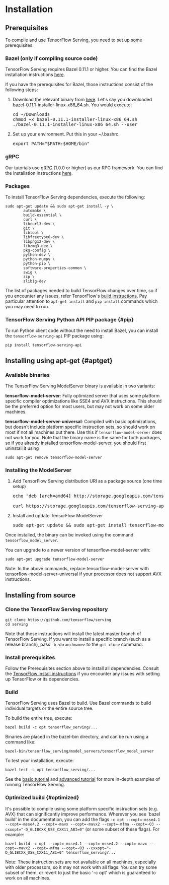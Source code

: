 # Installation

## Prerequisites

To compile and use TensorFlow Serving, you need to set up some prerequisites.

### Bazel (only if compiling source code)

TensorFlow Serving requires Bazel 0.11.1 or higher. You can find the Bazel
installation instructions [here](http://bazel.build/docs/install.html).

If you have the prerequisites for Bazel, those instructions consist of the
following steps:

1.  Download the relevant binary from
    [here](https://github.com/bazelbuild/bazel/releases). Let's say you
    downloaded bazel-0.11.1-installer-linux-x86_64.sh. You would execute:

    <pre>
    cd ~/Downloads
    chmod +x bazel-0.11.1-installer-linux-x86_64.sh
    ./bazel-0.11.1-installer-linux-x86_64.sh --user
    </pre>

2.  Set up your environment. Put this in your ~/.bashrc.

    <pre>
    export PATH="$PATH:$HOME/bin"
    </pre>

### gRPC

Our tutorials use [gRPC](http://www.grpc.io) (1.0.0 or higher) as our RPC
framework. You can find the installation instructions
[here](https://github.com/grpc/grpc/tree/master/src/python/grpcio).

### Packages

To install TensorFlow Serving dependencies, execute the following:

```shell
sudo apt-get update && sudo apt-get install -y \
        automake \
        build-essential \
        curl \
        libcurl3-dev \
        git \
        libtool \
        libfreetype6-dev \
        libpng12-dev \
        libzmq3-dev \
        pkg-config \
        python-dev \
        python-numpy \
        python-pip \
        software-properties-common \
        swig \
        zip \
        zlib1g-dev
```

The list of packages needed to build TensorFlow changes over time, so if you
encounter any issues, refer TensorFlow's [build
instructions](https://www.tensorflow.org/install/install_sources). Pay
particular attention to `apt-get install` and `pip install` commands which you
may need to run.

### TensorFlow Serving Python API PIP package {#pip}

To run Python client code without the need to install Bazel, you can install the
`tensorflow-serving-api` PIP package using:

```shell
pip install tensorflow-serving-api
```

## Installing using apt-get {#aptget}

### Available binaries

The TensorFlow Serving ModelServer binary is available in two variants:

**tensorflow-model-server**: Fully optimized server that uses some platform
specific compiler optimizations like SSE4 and AVX instructions. This should be
the preferred option for most users, but may not work on some older machines.

**tensorflow-model-server-universal**: Compiled with basic optimizations, but
doesn't include platform specific instruction sets, so should work on most if
not all machines out there. Use this if `tensorflow-model-server` does not work
for you. Note that the binary name is the same for both packages, so if you
already installed tensorflow-model-server, you should first uninstall it using

```shell
sudo apt-get remove tensorflow-model-server
```

### Installing the ModelServer

1.  Add TensorFlow Serving distribution URI as a package source (one time setup)

    <pre>
    echo "deb [arch=amd64] http://storage.googleapis.com/tensorflow-serving-apt stable tensorflow-model-server tensorflow-model-server-universal" | sudo tee /etc/apt/sources.list.d/tensorflow-serving.list

    curl https://storage.googleapis.com/tensorflow-serving-apt/tensorflow-serving.release.pub.gpg | sudo apt-key add -
    </pre>

2.  Install and update TensorFlow ModelServer

    <pre>
    sudo apt-get update && sudo apt-get install tensorflow-model-server
    </pre>

Once installed, the binary can be invoked using the command
`tensorflow_model_server`.

You can upgrade to a newer version of tensorflow-model-server with:

```shell
sudo apt-get upgrade tensorflow-model-server
```

Note: In the above commands, replace tensorflow-model-server with
tensorflow-model-server-universal if your processor does not support AVX
instructions.

## Installing from source

### Clone the TensorFlow Serving repository

```shell
git clone https://github.com/tensorflow/serving
cd serving
```

Note that these instructions will install the latest master branch of TensorFlow
Serving. If you want to install a specific branch (such as a release branch),
pass `-b <branchname>` to the `git clone` command.

### Install prerequisites

Follow the Prerequisites section above to install all dependencies. Consult the
[TensorFlow install instructions](https://www.tensorflow.org/install/) if you
encounter any issues with setting up TensorFlow or its dependencies.

### Build

TensorFlow Serving uses Bazel to build. Use Bazel commands to build individual
targets or the entire source tree.

To build the entire tree, execute:

```shell
bazel build -c opt tensorflow_serving/...
```

Binaries are placed in the bazel-bin directory, and can be run using a command
like:

```shell
bazel-bin/tensorflow_serving/model_servers/tensorflow_model_server
```

To test your installation, execute:

```shell
bazel test -c opt tensorflow_serving/...
```

See the [basic tutorial](serving_basic.md) and [advanced
tutorial](serving_advanced.md) for more in-depth examples of running TensorFlow
Serving.

### Optimized build {#optimized}

It's possible to compile using some platform specific instruction sets (e.g.
AVX) that can significantly improve performance. Wherever you see 'bazel build'
in the documentation, you can add the flags `-c opt --copt=-msse4.1
--copt=-msse4.2 --copt=-mavx --copt=-mavx2 --copt=-mfma --copt=-O3
--cxxopt="-D_GLIBCXX_USE_CXX11_ABI=0"` (or some subset of these flags). For
example:

```shell
bazel build -c opt --copt=-msse4.1 --copt=-msse4.2 --copt=-mavx --copt=-mavx2 --copt=-mfma --copt=-O3 --cxxopt="-D_GLIBCXX_USE_CXX11_ABI=0" tensorflow_serving/...
```

Note: These instruction sets are not available on all machines, especially with
older processors, so it may not work with all flags. You can try some subset of
them, or revert to just the basic '-c opt' which is guaranteed to work on all
machines.

